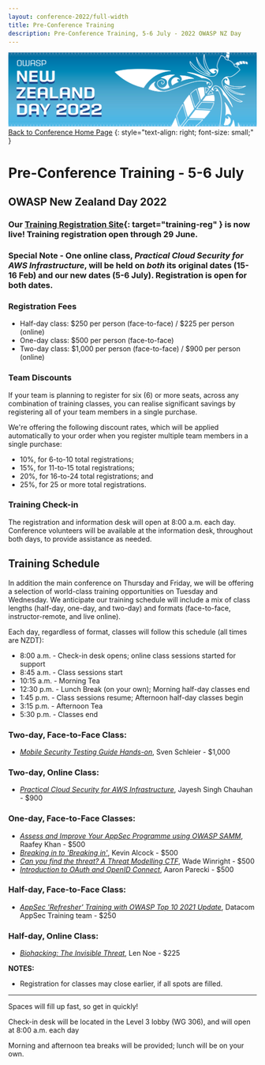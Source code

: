 ```yaml
---
layout: conference-2022/full-width
title: Pre-Conference Training
description: Pre-Conference Training, 5-6 July - 2022 OWASP NZ Day
---
```


[![Web Banner](/assets/images/2022_Banner_Graphic.jpg)](/conference/)   
[Back to Conference Home Page](index.md)
{: style="text-align: right; font-size: small;" }

# Pre-Conference Training - 5-6 July

## OWASP New Zealand Day 2022

### Our [Training Registration Site](https://events.humanitix.com/owaspnz2022-training){: target="training-reg" } is now live! Training registration open through 29 June.

### Special Note - One online class, *Practical Cloud Security for AWS Infrastructure*, will be held on *both* its original dates (15-16 Feb) and our new dates (5-6 July). Registration is open for both dates.

### Registration Fees 

* Half-day class: $250 per person (face-to-face) / $225 per person (online)
* One-day class: $500 per person (face-to-face)
* Two-day class: $1,000 per person (face-to-face) / $900 per person (online)

### Team Discounts

If your team is planning to register for six (6) or more seats, across any combination of training classes, you can realise significant savings by registering all of your team members in a single purchase. 

We're offering the following discount rates, which will be applied automatically to your order when you register multiple team members in a single purchase:

* 10%, for 6-to-10 total registrations;
* 15%, for 11-to-15 total registrations; 
* 20%, for 16-to-24 total registrations; and
* 25%, for 25 or more total registrations.

### Training Check-in

The registration and information desk will open at 8:00 a.m. each day. Conference volunteers will be available at the information desk, throughout both days, to provide assistance as needed.

## Training Schedule

In addition the main conference on Thursday and Friday, we will be offering a selection of world-class training opportunities on Tuesday and Wednesday. We anticipate our training schedule will include a mix of class lengths (half-day, one-day, and two-day) and formats (face-to-face, instructor-remote, and live online).

Each day, regardless of format, classes will follow this schedule (all times are NZDT):

* 8:00 a.m.  - Check-in desk opens; online class sessions started for support
* 8:45 a.m.  - Class sessions start
* 10:15 a.m. - Morning Tea
* 12:30 p.m. - Lunch Break (on your own); Morning half-day classes end
* 1:45 p.m.  - Class sessions resume; Afternoon half-day classes begin
* 3:15 p.m.  - Afternoon Tea
* 5:30 p.m.  - Classes end

### Two-day, Face-to-Face Class:

* *[Mobile Security Testing Guide Hands-on](training-mstg_hands_on.md)*, Sven Schleier - $1,000

### Two-day, Online Class:

* *[Practical Cloud Security for AWS Infrastructure](training-cloud_security.md)*, Jayesh Singh Chauhan - $900

### One-day, Face-to-Face Classes:

* *[Assess and Improve Your AppSec Programme using OWASP SAMM](training-owasp_samm.md)*, Raafey Khan - $500
* *[Breaking in to 'Breaking in'](training-breaking_in.md)*, Kevin Alcock - $500
* *[Can you find the threat? A Threat Modelling CTF](training-find_the_threat.md)*, Wade Winright - $500
* *[Introduction to OAuth and OpenID Connect](training-oauth_oidc.md)*, Aaron Parecki - $500

### Half-day, Face-to-Face Class:

* *[AppSec 'Refresher' Training with OWASP Top 10 2021 Update](training-appsec_refresher.md)*, Datacom AppSec Training team - $250

### Half-day, Online Class:

* *[Biohacking: The Invisible Threat](training-biohacking.md)*, Len Noe - $225

**NOTES:** 

* Registration for classes may close earlier, if all spots are filled. 

-------------

Spaces will fill up fast, so get in quickly!

Check-in desk will be located in the Level 3 lobby (WG 306), and will open at 8:00 a.m. each day

Morning and afternoon tea breaks will be provided; lunch will be on your own.

